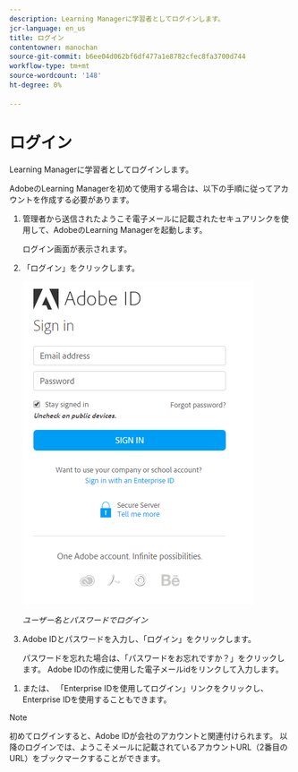 ```yaml
---
description: Learning Managerに学習者としてログインします。
jcr-language: en_us
title: ログイン
contentowner: manochan
source-git-commit: b6ee04d062bf6df477a1e8782cfec8fa3700d744
workflow-type: tm+mt
source-wordcount: '148'
ht-degree: 0%

---
```




# ログイン

Learning Managerに学習者としてログインします。

AdobeのLearning Managerを初めて使用する場合は、以下の手順に従ってアカウントを作成する必要があります。

1. 管理者から送信されたようこそ電子メールに記載されたセキュアリンクを使用して、AdobeのLearning Managerを起動します。

   ログイン画面が表示されます。

1. 「ログイン」をクリックします。

   ![](assets/adobeid-signin.png)

   *ユーザー名とパスワードでログイン*

1. Adobe IDとパスワードを入力し、「ログイン」をクリックします。

   パスワードを忘れた場合は、「パスワードをお忘れですか？」をクリックします。 Adobe IDの作成に使用した電子メールidをリンクして入力します。

<!--
   If you do not have an Adobe ID, [click here](../../../manage-account.md) to learn how to create an Adobe ID.
-->

1. または、 「Enterprise IDを使用してログイン」リンクをクリックし、Enterprise IDを使用することもできます。

>[!NOTE]
>
>初めてログインすると、Adobe IDが会社のアカウントと関連付けられます。 以降のログインでは、ようこそメールに記載されているアカウントURL（2番目のURL）をブックマークすることができます。
